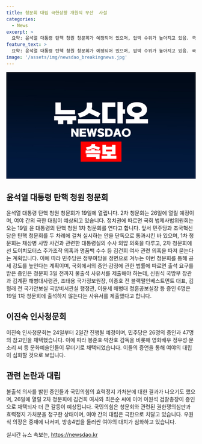 ```yaml
---
title: 청문회 대립 극한상황 개원식 무산  사설
categories:
  - News
excerpt: >
  요약: 윤석열 대통령 탄핵 청원 청문회가 예정되어 있으며, 압박 수위가 높아지고 있음. 국회는 19일 1차 청문회를 연다. 청문회는 대통령실의 수사 외압 의혹과 김건희 여사 관련 의혹을 다루고, 여론전에서 큰 성과를 냈다는 민주당의 전략이다. 민주당은 공세를 강화하고 있으며, 여야의 갈등이 극도로 치달고 있다. 추가로, 방송4법 중재와 방송통신위원장 인사청문회도 예정되어 있음.
feature_text: >
  요약: 윤석열 대통령 탄핵 청원 청문회가 예정되어 있으며, 압박 수위가 높아지고 있음. 국회는 19일 1차 청문회를 연다. 청문회는 대통령실의 수사 외압 의혹과 김건희 여사 관련 의혹을 다루고, 여론전에서 큰 성과를 냈다는 민주당의 전략이다. 민주당은 공세를 강화하고 있으며, 여야의 갈등이 극도로 치달고 있다. 추가로, 방송4법 중재와 방송통신위원장 인사청문회도 예정되어 있음.
image: '/assets/img/newsdao_breakingnews.jpg'
---
```


<p><img src="/assets/img/newsdao_breakingnews.jpg" alt="firstkoreanews 속보" /></p>

<h2 data-ke-size="size26">윤석열 대통령 탄핵 청원 청문회</h2>

<p data-ke-size="size16">윤석열 대통령 탄핵 청원 청문회가 19일에 열립니다. 2차 청문회는 26일에 열릴 예정이며, 여야 간의 극한 대립이 예상되고 있습니다. 정치권에 따르면 국회 법제사법위원회는 오는 19일 윤 대통령의 탄핵 청원 1차 청문회를 연다고 합니다. 앞서 민주당과 조국혁신당은 탄핵 청문회를 두 차례에 걸쳐 실시하는 안을 단독으로 통과시킨 바 있으며, 1차 청문회는 채상병 사망 사건과 관련한 대통령실의 수사 외압 의혹을 다루고, 2차 청문회에선 도이치모터스 주가조작 의혹과 명품백 수수 등 김건희 여사 관련 의혹을 따져 묻는다는 계획입니다. 이에 따라 민주당은 정부여당을 정면으로 겨누는 이번 청문회를 통해 공세 강도를 높인다는 계획이며, 국회에서의 증언·감정에 관한 법률에 따르면 출석 요구를 받은 증인은 청문회 3일 전까지 불출석 사유서를 제출해야 하는데, 신원식 국방부 장관과 김계환 해병대사령관, 조태용 국가정보원장, 이종호 전 블랙펄인베스트먼트 대표, 김형래 전 국가안보실 국방비서관실 행정관, 이윤세 해병대 정훈공보실장 등 증인 6명은 19일 1차 청문회에 출석하지 않는다는 사유서를 제출했다고 합니다.</p>

<h2 data-ke-size="size26">이진숙 인사청문회</h2>

<p data-ke-size="size16">이진숙 인사청문회는 24일부터 2일간 진행될 예정이며, 민주당은 26명의 증인과 47명의 참고인을 채택했습니다. 이에 따라 봉준호·박찬호 감독을 비롯해 영화배우 정우성·문소리 씨 등 문화예술인들이 무더기로 채택되었습니다. 이들의 증언을 통해 여야의 대립이 심화할 것으로 보입니다. </p>

<h2 data-ke-size="size26">관련 논란과 대립</h2>

<p data-ke-size="size16">불출석 의사를 밝힌 증인들과 국민의힘의 효력정지 가처분에 대한 결과가 나오기도 했으며, 26일에 열릴 2차 청문회에 김건희 여사와 최은순 씨에 이어 이원석 검찰총장이 증인으로 채택되자 더 큰 갈등이 예상됩니다. 국민의힘은 청문회와 관련된 권한쟁의심판과 효력정지 가처분을 청구한 상태이며, 여야 간의 대립은 극한으로 치달고 있습니다. 우원식 의장은 중재에 나서며, 방송4법을 둘러싼 여야의 대치가 심화하고 있습니다. </p>
실시간 뉴스 속보는, <a href="https://newsdao.kr" rel="dofollow">https://newsdao.kr</a>


